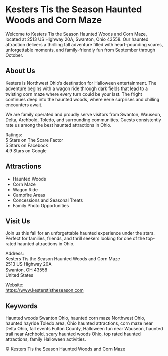 # Kesters Tis the Season Haunted Woods and Corn Maze

Welcome to Kesters Tis the Season Haunted Woods and Corn Maze, located at 2513 US Highway 20A, Swanton, Ohio 43558. Our haunted attraction delivers a thrilling fall adventure filled with heart-pounding scares, unforgettable moments, and family-friendly fun from September through October.

## About Us
Kesters is Northwest Ohio’s destination for Halloween entertainment. The adventure begins with a wagon ride through dark fields that lead to a twisting corn maze where every turn could be your last. The fright continues deep into the haunted woods, where eerie surprises and chilling encounters await.

We are family operated and proudly serve visitors from Swanton, Wauseon, Delta, Archbold, Toledo, and surrounding communities. Guests consistently rate us among the best haunted attractions in Ohio.

Ratings:  
5 Stars on The Scare Factor  
5 Stars on Facebook  
4.9 Stars on Google

## Attractions
- Haunted Woods  
- Corn Maze  
- Wagon Ride  
- Campfire Areas  
- Concessions and Seasonal Treats  
- Family Photo Opportunities  

## Visit Us
Join us this fall for an unforgettable haunted experience under the stars. Perfect for families, friends, and thrill seekers looking for one of the top-rated haunted attractions in Ohio.

Address:  
Kesters Tis the Season Haunted Woods and Corn Maze  
2513 US Highway 20A  
Swanton, OH 43558  
United States  

Website:  
https://www.kesterstistheseason.com

## Keywords
Haunted woods Swanton Ohio, haunted corn maze Northwest Ohio, haunted hayride Toledo area, Ohio haunted attractions, corn maze near Delta Ohio, fall events Fulton County, Halloween fun near Wauseon, haunted trail near Archbold, scary haunted woods Ohio, top rated haunted attractions, family Halloween activities.

© Kesters Tis the Season Haunted Woods and Corn Maze

